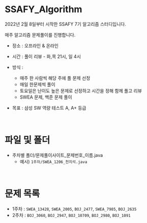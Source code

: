 # SSAFY_Algorithm

2022년 2월 8일부터 시작한 SSAFY 7기 알고리즘 스터디입니다.

매주 알고리즘 문제풀이를 진행합니다.

* 장소 : 오프라인 & 온라인
* 시간 : 풀이 리뷰 - 화,목 21시, 일 4시
* 방식 :
  * 매주 한 사람씩 해당 주에 풀 문제 선정
  * 매일 한문제씩 풀이
  * 토요일은 난이도 높은 문제로 선정하고 시간을 정해 함께 풀고 리뷰
  * SWEA 문제, 백준 문제 풀이

* 목표 : 삼성 SW 역량 테스트 A, A+ 등급

<br>

# 파일 및 폴더
* 주차별 폴더/문제풀이사이트_문제번호_이름.java
  * 예시) `1주차/SWEA_1206_천지석.java`
  

<br>

# 문제 목록
* 1주차 : `SWEA_13428`, `SWEA_2005`, `BOJ_2477`, `SWEA_7985`, `BOJ_2635`
* 2주차 : `BOJ_3060`, `BOJ_2947`, `BOJ_10709`, `BOJ_2980`, `BOJ_1091`
